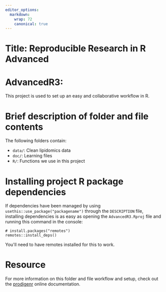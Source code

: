 ```yaml
---
editor_options:
  markdown:
    wrap: 72
    canonical: true
---
```


# Title: Reproducible Research in R Advanced

# AdvancedR3:

This project is used to set up an easy and collaborative workflow in R.

# Brief description of folder and file contents

The following folders contain:

-   `data/`: Clean lipidomics data
-   `doc/`: Learning files
-   `R/`: Functions we use in this project

# Installing project R package dependencies

If dependencies have been managed by using
`usethis::use_package("packagename")` through the `DESCRIPTION` file,
installing dependencies is as easy as opening the `AdvancedR3.Rproj`
file and running this command in the console:

```         
# install.packages("remotes")
remotes::install_deps()
```

You'll need to have remotes installed for this to work.

# Resource

For more information on this folder and file workflow and setup, check
out the [prodigenr](https://rostools.github.io/prodigenr) online
documentation.
